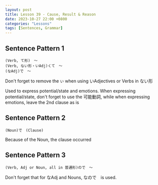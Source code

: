 ```yaml
--- 
layout: post 
title: Lesson 39 - Cause, Result & Reason
date: 2023-10-27 22:00 +0800 
categories: "Lessons"
tags: [Sentences, Grammar]
---
```


## Sentence Pattern 1
```
(Verb, て形)　～
(Verb, ない形・いAdj)くて　～
(なAdj)で　～
```
Don't forget to remove the `い` when using いAdjectives or Verbs in ない形

Used to express potential/state and emotions. When expressing potential/state, don't forget to use the 可能動詞, while when expressing emotions, leave the 2nd clause as is

## Sentence Pattern 2
```
(Noun)で　(Clause)
```
Because of the Noun, the clause occurred

## Sentence Pattern 3
```
(Verb, Adj or Noun, all in 普通形)ので　～
```
Don't forget that for なAdj and Nouns, なので　is used.
